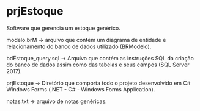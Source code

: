 # prjEstoque
Software que gerencia um estoque genérico.

modelo.brM -> arquivo que contém um diagrama de entidade e relacionamento do banco de dados utilizado (BRModelo).

bdEstoque_query.sql -> Arquivo que contém as instruções SQL da criação do banco de dados assim como das tabelas e seus campos (SQL Server 2017).

prjEstoque -> Diretório que comporta todo o projeto desenvolvido em C# Windows Forms (.NET - C# - Windows Forms Application).

notas.txt -> arquivo de notas genéricas.
